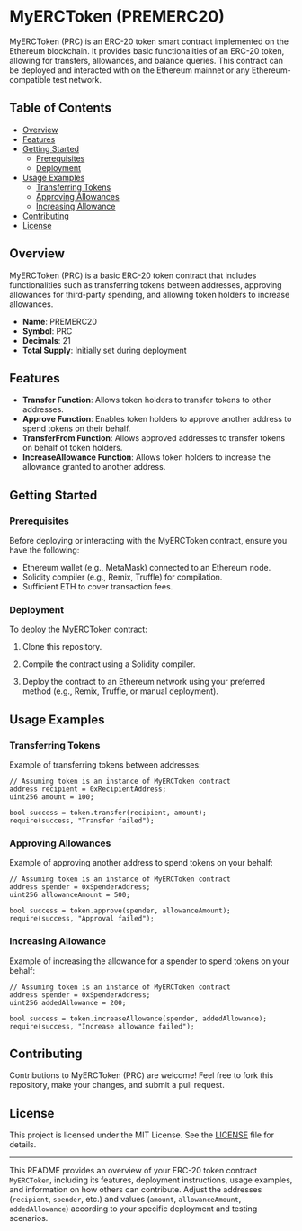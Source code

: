 # MyERCToken (PREMERC20)

MyERCToken (PRC) is an ERC-20 token smart contract implemented on the Ethereum blockchain. It provides basic functionalities of an ERC-20 token, allowing for transfers, allowances, and balance queries. This contract can be deployed and interacted with on the Ethereum mainnet or any Ethereum-compatible test network.

## Table of Contents

- [Overview](#overview)
- [Features](#features)
- [Getting Started](#getting-started)
  - [Prerequisites](#prerequisites)
  - [Deployment](#deployment)
- [Usage Examples](#usage-examples)
  - [Transferring Tokens](#transferring-tokens)
  - [Approving Allowances](#approving-allowances)
  - [Increasing Allowance](#increasing-allowance)
- [Contributing](#contributing)
- [License](#license)

## Overview

MyERCToken (PRC) is a basic ERC-20 token contract that includes functionalities such as transferring tokens between addresses, approving allowances for third-party spending, and allowing token holders to increase allowances.

- **Name**: PREMERC20
- **Symbol**: PRC
- **Decimals**: 21
- **Total Supply**: Initially set during deployment

## Features

- **Transfer Function**: Allows token holders to transfer tokens to other addresses.
- **Approve Function**: Enables token holders to approve another address to spend tokens on their behalf.
- **TransferFrom Function**: Allows approved addresses to transfer tokens on behalf of token holders.
- **IncreaseAllowance Function**: Allows token holders to increase the allowance granted to another address.

## Getting Started

### Prerequisites

Before deploying or interacting with the MyERCToken contract, ensure you have the following:

- Ethereum wallet (e.g., MetaMask) connected to an Ethereum node.
- Solidity compiler (e.g., Remix, Truffle) for compilation.
- Sufficient ETH to cover transaction fees.

### Deployment

To deploy the MyERCToken contract:

1. Clone this repository.
2. Compile the contract using a Solidity compiler.

3. Deploy the contract to an Ethereum network using your preferred method (e.g., Remix, Truffle, or manual deployment).


## Usage Examples

### Transferring Tokens

Example of transferring tokens between addresses:

```solidity
// Assuming token is an instance of MyERCToken contract
address recipient = 0xRecipientAddress;
uint256 amount = 100;

bool success = token.transfer(recipient, amount);
require(success, "Transfer failed");
```

### Approving Allowances

Example of approving another address to spend tokens on your behalf:

```solidity
// Assuming token is an instance of MyERCToken contract
address spender = 0xSpenderAddress;
uint256 allowanceAmount = 500;

bool success = token.approve(spender, allowanceAmount);
require(success, "Approval failed");
```

### Increasing Allowance

Example of increasing the allowance for a spender to spend tokens on your behalf:

```solidity
// Assuming token is an instance of MyERCToken contract
address spender = 0xSpenderAddress;
uint256 addedAllowance = 200;

bool success = token.increaseAllowance(spender, addedAllowance);
require(success, "Increase allowance failed");
```

## Contributing

Contributions to MyERCToken (PRC) are welcome! Feel free to fork this repository, make your changes, and submit a pull request.

## License

This project is licensed under the MIT License. See the [LICENSE](LICENSE) file for details.

---

This README provides an overview of your ERC-20 token contract `MyERCToken`, including its features, deployment instructions, usage examples, and information on how others can contribute. Adjust the addresses (`recipient`, `spender`, etc.) and values (`amount`, `allowanceAmount`, `addedAllowance`) according to your specific deployment and testing scenarios.
